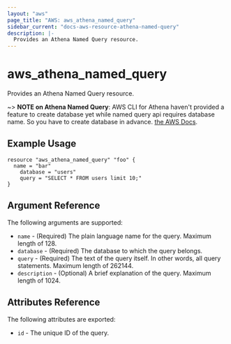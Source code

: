 ```yaml
---
layout: "aws"
page_title: "AWS: aws_athena_named_query"
sidebar_current: "docs-aws-resource-athena-named-query"
description: |-
  Provides an Athena Named Query resource.
---
```


# aws_athena_named_query

Provides an Athena Named Query resource.

~> **NOTE on Athena Named Query**: AWS CLI for Athena haven't provided a feature to create database yet while named query api requires database name. So you have to create database in advance.
[the AWS Docs](https://docs.aws.amazon.com/ja_jp/athena/latest/APIReference/API_CreateNamedQuery.html).

## Example Usage

```hcl
resource "aws_athena_named_query" "foo" {
  name = "bar"
	database = "users"
	query = "SELECT * FROM users limit 10;"
}
```

## Argument Reference

The following arguments are supported:

* `name` - (Required) The plain language name for the query. Maximum length of 128.
* `database` - (Required) The database to which the query belongs.
* `query` - (Required) The text of the query itself. In other words, all query statements. Maximum length of 262144.
* `description` - (Optional) A brief explanation of the query. Maximum length of 1024.

## Attributes Reference

The following attributes are exported:

* `id` - The unique ID of the query.
